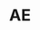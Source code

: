 ---
post_id:    2018-AE
title:      AE
date_start: 2018-03-04
date_end:   2018-03-10
cover_idx:  0
cover_meta: Dubai
images:
  - ext:    00.jpg
    width:  2400
    height: 1800
    meta:   Dubai
tags:
  - Middle East
---